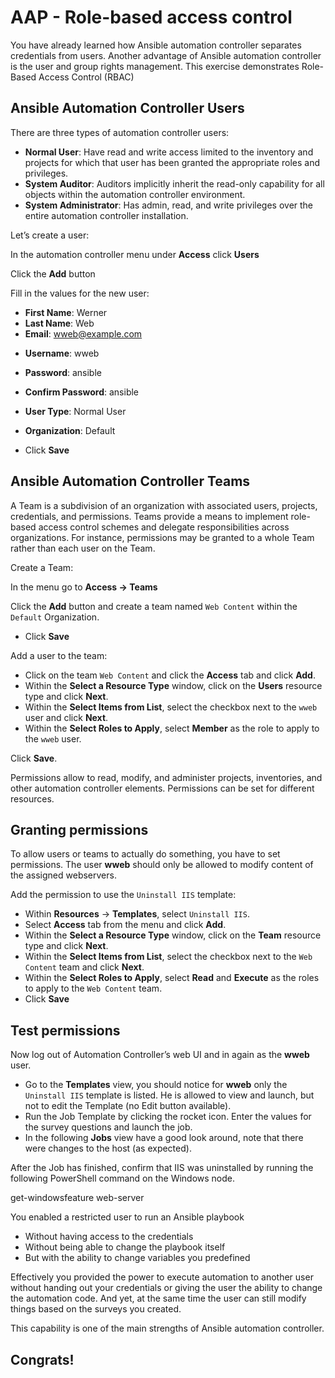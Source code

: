 # AAP - Role-based access control

You have already learned how Ansible automation controller separates credentials from users. Another advantage of Ansible automation controller is the user and group rights management. This exercise demonstrates Role-Based Access Control (RBAC)



## Ansible Automation Controller Users

There are three types of automation controller users:

- **Normal User**: Have read and write access limited to the inventory and projects for which that user has been granted the appropriate roles and privileges.
- **System Auditor**: Auditors implicitly inherit the read-only capability for all objects within the automation controller environment.
- **System Administrator**: Has admin, read, and write privileges over the entire automation controller installation.



Let’s create a user:

In the automation controller menu under **Access** click **Users**

Click the **Add** button

Fill in the values for the new user:

- **First Name**: Werner
- **Last Name**: Web
- **Email**: wweb@example.com

* **Username**: wweb
* **Password**: ansible

* **Confirm Password**: ansible 

* **User Type**: Normal User
* **Organization**: Default 



* Click **Save**



## Ansible Automation Controller Teams

A Team is a subdivision of an organization with associated users, projects, credentials, and permissions. Teams provide a means to implement role-based access control schemes and delegate responsibilities across organizations. For instance, permissions may be granted to a whole Team rather than each user on the Team.

Create a Team:

In the menu go to **Access → Teams**

Click the **Add** button and create a team named `Web Content` within the `Default` Organization.

- Click **Save**

Add a user to the team:

- Click on the team `Web Content` and click the **Access** tab and click **Add**.
- Within the **Select a Resource Type** window, click on the **Users** resource type and click **Next**.
- Within the **Select Items from List**, select the checkbox next to the `wweb` user and click **Next**.
- Within the **Select Roles to Apply**, select **Member** as the role to apply to the `wweb` user.

Click **Save**.

Permissions allow to read, modify, and administer projects, inventories, and other automation controller elements. Permissions can be set for different resources.



## Granting permissions

To allow users or teams to actually do something, you have to set permissions. The user **wweb** should only be allowed to modify content of the assigned webservers.

Add the permission to use the `Uninstall IIS` template:

- Within **Resources** -> **Templates**, select `Uninstall IIS`.
- Select **Access** tab from the menu and click **Add**.
- Within the **Select a Resource Type** window, click on the **Team** resource type and click **Next**.
- Within the **Select Items from List**, select the checkbox next to the `Web Content` team and click **Next**.
- Within the **Select Roles to Apply**, select **Read** and **Execute** as the roles to apply to the `Web Content` team.
- Click **Save**





## Test permissions

Now log out of Automation Controller’s web UI and in again as the **wweb** user.

- Go to the **Templates** view, you should notice for **wweb** only the `Uninstall IIS` template is listed. He is allowed to view and launch, but not to edit the Template (no Edit button available).
- Run the Job Template by clicking the rocket icon. Enter the values for the survey questions and launch the job.
- In the following **Jobs** view have a good look around, note that there were changes to the host (as expected).

After the Job has finished, confirm that IIS was uninstalled by running the following PowerShell command on the Windows node.

get-windowsfeature web-server

You enabled a restricted user to run an Ansible playbook

- Without having access to the credentials
- Without being able to change the playbook itself
- But with the ability to change variables you predefined

Effectively you provided the power to execute automation to another user without handing out your credentials or giving the user the ability to change the automation code. And yet, at the same time the user can still modify things based on the surveys you created.

This capability is one of the main strengths of Ansible automation controller.



## Congrats! 





